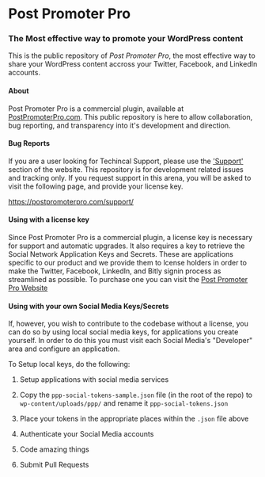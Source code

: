 # Post Promoter Pro
### The Most effective way to promote your WordPress content

This is the public repository of _Post Promoter Pro_, the most effective way to share your WordPress content accross your Twitter, Facebook, and LinkedIn accounts.

#### About
Post Promoter Pro is a commercial plugin, available at [PostPromoterPro.com](https://postpromoterpro.com/pricing/?discount=GITHUBREPO). This public repository is here to allow collaboration, bug reporting, and transparency into it's development and direction.

#### Bug Reports
If you are a user looking for Techincal Support, please use the ['Support'](https://postpromoterpro.com/support/) section of the website. This repository is for development related issues and tracking only. If you request support in this arena, you will be asked to visit the following page, and provide your license key.

https://postpromoterpro.com/support/

#### Using with a license key
Since Post Promoter Pro is a commercial plugin, a license key is necessary for support and automatic upgrades. It also requires a key to retrieve the Social Network Application Keys and Secrets. These are applications specific to our product and we provide them to lcense holders in order to make the Twitter, Facebook, LinkedIn, and Bitly signin process as streamlined as possible. To purchase one you can visit the [Post Promoter Pro Website](https://postpromoterpro.com/pricing/?discount=GITHUBREPO)

#### Using with your own Social Media Keys/Secrets
If, however, you wish to contribute to the codebase without a license, you can do so by using local social media keys, for applications you create yourself. In order to do this you must visit each Social Media's "Developer" area and configure an application.

To Setup local keys, do the following:

1. Setup applications with social media services

2. Copy the `ppp-social-tokens-sample.json` file (in the root of the repo) to `wp-content/uploads/ppp/` and rename it `ppp-social-tokens.json`

3. Place your tokens in the appropriate places within the `.json` file above

4. Authenticate your Social Media accounts

5. Code amazing things

6. Submit Pull Requests
